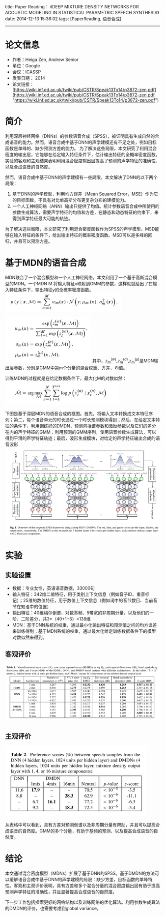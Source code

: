 title: Paper Reading： 《DEEP MIXTURE DENSITY NETWORKS FOR ACOUSTIC MODELING IN STATISTICAL PARAMETRIC SPEECH SYNTHESIS》
date: 2014-12-13 15:36:02
tags: [PaperReading, 语音合成]

---
# 论文信息
- 作者：Heiga Zen, Andrew Senior
- 单位：Google
- 会议：ICASSP
- 发表日期： 2014
- 论文链接：[https://wiki.inf.ed.ac.uk/twiki/pub/CSTR/Speak13To14/p3872-zen.pdf](https://wiki.inf.ed.ac.uk/twiki/pub/CSTR/Speak13To14/p3872-zen.pdf "https://wiki.inf.ed.ac.uk/twiki/pub/CSTR/Speak13To14/p3872-zen.pdf")

# 简介
利用深层神经网络（DNNs）的参数语音合成（SPSS），被证明具有生成自然的合成语音的能力。然而，语音合成中基于DNN的声学建模还有不足之处，例如目标函数是单峰的、缺少预测方差的能力。
为了解决这些局限，本文研究了利用混合密度的输出层，它能够在给定输入特征条件下，估计输出特征的全概率密度函数。实验的客观和主观结果表明利用混合密度输出层提高了预测的声学特征的准确性、以及合成语音的自然度。
<!--more-->
然而，语音合成中基于DNN的声学建模有一些局限，本文解决了DNN的以下两个局限：
1. 基于DNN的声学模型，利用均方误差（Mean Squared Error，MSE）作为它的目标函数，不具有对比单高斯分布更复杂分布的建模能力。
2. 一个人工神经网络（ANN）输出只提供了均值。统计参数语音合成中所使用的参数生成算法，需要声学特征的均值和方差，在静态和动态特征的约束下，来得到声学特征最大可能的轨迹。

为了解决这些局限，本文研究了利用混合密度函数作为SPSS的声学模型。MSD能够在输入特征的条件下，给出输出特征的概率密度函数。MSD可以是多峰的回归，并且可以预测方差。

# 基于MDN的语音合成
MDN联合了一个混合模型和一个人工神经网络。本文利用了一个基于高斯混合模型的MDN。一个MDN M 将输入特征x映射到GMM的参数，这样就就给出了在输入特征条件下，输出特征y的全概率密度函数。
![MDN](/paper_image/MDN_pdf.png)

![MDN参数](/paper_image/MDN_parameter.png)
其中，$z_m^(w)$,$z_m^(\sigma)$,$z_m^(\mu)$是MDN输出层参数，分别是GMM中第m个分量的混合权重、方差、均值。

训练MDN的过程就是在给定数据条件下，最大化M的对数似然：
![MDN的训练目标](/paper_image/MDN_model.png)

下图是基于深层MDN的语音合成的框图。首先，将输入文本转换成文本特征序列；第二，每个语音单元的时长通过一个时长预测模块得到；然后，在给定文本特征的条件下，利用训练好的DMDN，预测包括谱参数和激励参数以及它们的差分在内的声学特征的GMM；利用预测的GMM序列，使用语音参数生成算法，可以得到平滑的声学特征轨迹；最后，波形生成模块，对给定的声学特征输出合成的语音波形
![基于MDN的语音合成](/paper_image/MDN_based_speech_synthesis.png)
# 实验
## 实验设置
- 数据：专业女性，英语语音数据，33000句
- 输入特征：342维二值特征，用于类别上下文信息（例如音子ID、重音标记）；25维的数值特征，用于数值上下文信息（例如词中的音节数目、当前音节在短语中的位置）
- 输出特征：40维梅尔倒谱、对数基频、5带宽的非周期分量，以及他们的一阶、二阶差分，共3*（40+1+5）=138维
- MDN：基于DNN系统的权重，通过最小化输出特征和预测值之间的均方误差来训练得到；基于MDN系统的权重，通过最大化给定训练数据条件下的模型对数似然来得到。

## 客观评价
![客观指标](/paper_image/MDN_object_evaluation.png)
## 主观评价
![主观指标](/paper_image/MDN_subject_evaluation.png)

从表格中可以看到，具有方差对预测倒谱以及非周期分量有帮助，并且可以提高合成语音的自然度。GMM的多个分量，有助于基频的预测、以及提高合成语音的自然度。
# 结论
本文通过混合密度模型（MDNs）扩展了基于DNN的SPSS。基于DMDN的方法可以缓解语音合成中基于DNN的声学建模的局限：缺少方差，目标函数的单峰特性。客观和主观评价表明，具有方差和多个混合分量的混合密度输出层有助于提高预测声学特征的准确性，并且显著提高合成语音的自然度。

下一步工作包括探索更好的网络结构以及训练网络的优化算法。利用参数生成算法的DMDN的评价，也需要考虑到global variance。
